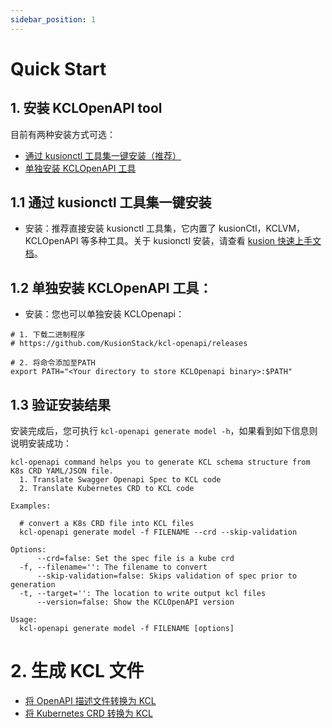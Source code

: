 ```yaml
---
sidebar_position: 1
---
```


# Quick Start

## 1. 安装 KCLOpenAPI tool

目前有两种安装方式可选：

- [通过 kusionctl 工具集一键安装（推荐）](#11-通过-kusionctl-工具集一键安装)
- [单独安装 KCLOpenAPI 工具](#12-单独安装-kclopenapi-工具)

## 1.1 通过 kusionctl 工具集一键安装

- 安装：推荐直接安装 kusionctl 工具集，它内置了 kusionCtl，KCLVM，KCLOpenAPI 等多种工具。关于 kusionctl 安装，请查看 [kusion 快速上手文档](/docs/user_docs/getting-started/install)。

## 1.2 单独安装 KCLOpenAPI 工具：

- 安装：您也可以单独安装 KCLOpenapi：

```shell
# 1. 下载二进制程序
# https://github.com/KusionStack/kcl-openapi/releases

# 2. 将命令添加至PATH
export PATH="<Your directory to store KCLOpenapi binary>:$PATH"
```
## 1.3 验证安装结果

安装完成后，您可执行 `kcl-openapi generate model -h`，如果看到如下信息则说明安装成功：

```shell
kcl-openapi command helps you to generate KCL schema structure from K8s CRD YAML/JSON file.
  1. Translate Swagger Openapi Spec to KCL code
  2. Translate Kubernetes CRD to KCL code

Examples:

  # convert a K8s CRD file into KCL files
  kcl-openapi generate model -f FILENAME --crd --skip-validation

Options:
      --crd=false: Set the spec file is a kube crd
  -f, --filename='': The filename to convert
      --skip-validation=false: Skips validation of spec prior to generation
  -t, --target='': The location to write output kcl files
      --version=false: Show the KCLOpenAPI version

Usage:
  kcl-openapi generate model -f FILENAME [options]
```

# 2. 生成 KCL 文件

- [将 OpenAPI 描述文件转换为 KCL](../openapi/openapi-to-kcl.md)
- [将 Kubernetes CRD 转换为 KCL](../openapi/crd-to-kcl.md)

